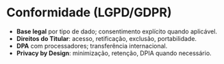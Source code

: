 # Conformidade (LGPD/GDPR)
- **Base legal** por tipo de dado; consentimento explícito quando aplicável.
- **Direitos do Titular**: acesso, retificação, exclusão, portabilidade.
- **DPA** com processadores; transferência internacional.
- **Privacy by Design**: minimização, retenção, DPIA quando necessário.
